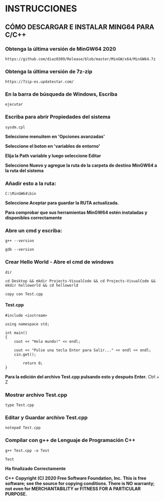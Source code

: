 # INSTRUCCIONES

## CÓMO DESCARGAR E INSTALAR MING64 PARA C/C++

### Obtenga la última versión de MinGW64 2020
```
https://github.com/diaz0309/Release/blob/master/MinGW/x64/MinGW64.7z
```

### Obtenga la última versión de 7z-zip
```
https://7zip-es.updatestar.com/
```

### En la barra de búsqueda de Windows, Escriba
```
ejecutar
```
### Escriba para abrir Propiedades del sistema
```
sysdm.cpl
```

**Seleccione menuitem en 'Opciones avanzadas'**

**Seleccione el boton en 'variables de entorno'**

**Elija la Path variable y luego seleccione Editar**

**Seleccione Nuevo y agregue la ruta de la carpeta de destino MinGW64 a la ruta del sistema**

### Añadir esto a la ruta:
```
C:\MinGW64\bin
```

**Seleccione Aceptar para guardar la RUTA actualizada.**

**Para comprobar que sus herramientas MinGW64 estén instaladas y disponibles correctamente**
### Abre un cmd y escriba:
```
g++ --version
```
```
gdb --version
```

### Crear Hello World - Abre el cmd de windows
```
dir
```
```
cd Desktop && mkdir Projects-VisualCode && cd Projects-VisualCode && mkdir helloworld && cd helloworld
```
```
copy con Test.cpp
```

#### Test.cpp

```
#include <iostream>

using namespace std;

int main()
{
	cout << "Hola mundo!" << endl;
	
	cout << "Pulse una tecla Enter para Salir..." << endl << endl;
	cin.get();

    	return 0;
}
```

**Para la edición del archivo Test.cpp pulsando esto y después Enter.**
Ctrl + Z

### Mostrar archivo Test.cpp
```
type Test.cpp
```

### Editar y Guardar archivo Test.cpp
```
notepad Test.cpp
```

### Compilar con g++ de Lenguaje de Programación C++
```
g++ Test.cpp -o Test
```
```
Test
```

**Ha finalizado Correctamente**


**C++**
**Copyright (C) 2020 Free Software Foundation, Inc.**
**This is free software; see the source for copying conditions.  There is NO**
**warranty; not even for MERCHANTABILITY or FITNESS FOR A PARTICULAR PURPOSE.**


